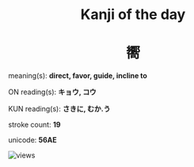 <h1 align="center">Kanji of the day</h1>
<h1 align="center">嚮</h1>
<p align="left">meaning(s): <b>direct, favor, guide, incline to</b></p>
<p align="left">ON reading(s): <b>キョウ, コウ</b></p>
<p align="left">KUN reading(s): <b>さきに, むか.う</b></p>
<p align="left">stroke count: <b>19</b></p>
<p align="left">unicode: <b>56AE</b></p>
<p align="left"><img src="https://komarev.com/ghpvc/?username=tristanwagner-kanjioftheday&label=Views&color=0e75b6&style=flat" alt="views"/></p>
